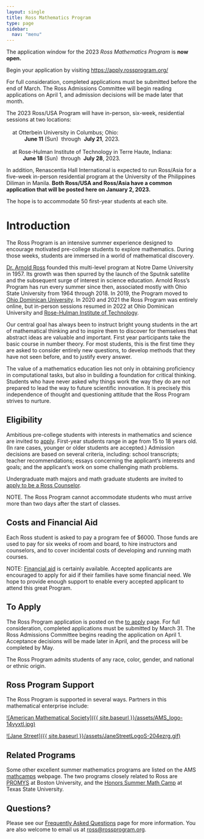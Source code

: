 ```yaml
---
layout: single
title: Ross Mathematics Program
type: page
sidebar:
  nav: "menu"
---
```


The application window for the 2023 *Ross Mathematics Program* is **now open.**

Begin your application by visiting https://apply.rossprogram.org/

For full consideration, completed applications must be submitted before the end of March.  The Ross Admissions Committee will begin reading applications on April 1, and
admission decisions will be made later that month.

The 2023 Ross/USA Program will have in-person, six-week, residential sessions 
at two locations: <br><br>
&nbsp; &nbsp; at Otterbein University in Columbus; Ohio: <br>
&nbsp; &nbsp; &nbsp; &nbsp; &nbsp; &nbsp; **June 11** (Sun) &nbsp;through&nbsp; **July 21**, 2023. <br><br>
&nbsp; &nbsp; at Rose-Hulman Institute of Technology in Terre Haute, Indiana: <br>
&nbsp; &nbsp; &nbsp; &nbsp;&nbsp; &nbsp; **June 18** (Sun) &nbsp;through&nbsp; **July 28**, 2023. <br>

In addition, Renascentia Hall International is expected to run Ross/Asia for a five-week in-person residential program at the University of the Philippines Diliman in Manila.  **Both Ross/USA and Ross/Asia have a common application that will be posted here on January 2, 2023.**

The hope is to accommodate 50 first-year students at each site.

# Introduction

The Ross Program is an intensive summer experience designed to encourage 
motivated pre-college students to explore mathematics. During those weeks, 
students are immersed in a world of mathematical discovery.

[Dr. Arnold Ross](/alumni/biography/ "Ross Biography") founded this 
multi-level program at Notre Dame University in 1957\. Its growth was 
then spurred by the launch of the Sputnik satellite and the subsequent 
surge of interest in science education. Arnold Ross’s Program has run 
every summer since then, associated mostly with Ohio State University 
from 1964 through 2018.  In 2019, the Program moved to 
<a href="http://www.ohiodominican.edu/"> Ohio Dominican University</a>.
In 2020 and 2021 the Ross Program was entirely online, but in-person sessions  resumed in 2022 at Ohio Dominican University and <a href="https://www.rose-hulman.edu/">Rose-Hulman Institute of Technology</a>.

Our central goal has always been to instruct bright young students in the art of mathematical thinking and to inspire them to discover for themselves that abstract ideas are valuable and important. First year participants take the basic course in number theory. For most students, this is the first time they are asked to consider entirely new questions, to develop methods that they have not seen before, and to justify every answer.

The value of a mathematics education lies not only in obtaining proficiency in computational tasks, but also in building a foundation for critical thinking. Students who have never asked why things work the way they do are not prepared to lead the way to future scientific innovation. It is precisely this independence of thought and questioning attitude that the Ross Program strives to nurture.

## Eligibility

Ambitious pre-college students with interests in mathematics and science are invited 
to [apply](/students/to-apply.md/). First-year students range in age from 15 to 18 years old. 
(In rare cases, younger or older students are accepted.)  Admission decisions are based 
on several criteria, including: school transcripts; teacher recommendations;  essays concerning the applicant’s interests and goals; and the applicant’s work on some challenging math problems. 

Undergraduate math majors and math graduate students are invited 
to [apply to be a Ross Counselor](/counselors/).

NOTE. The Ross Program cannot accommodate students who must arrive more than two days after the start of classes.

## Costs and Financial Aid

Each Ross student is asked to pay a program fee of $6000.  Those funds are used to pay for six weeks of room and board, to hire instructors and counselors, and to cover incidental costs of developing and running math courses. 

NOTE: [Financial aid](https://rossprogram.org/students/faq/#are-scholarships-available) 
is certainly available. Accepted applicants are encouraged to apply for aid if their families have some 
financial need. We hope to provide enough support to enable every 
accepted applicant to attend this great Program.   

## To Apply

The Ross Program application is posted on the [to apply](/students/to-apply.md/) page. 
For full consideration, completed applications must be submitted by March 31. 
The Ross Admissions Committee begins reading the application on April 1. <br>
Acceptance decisions will be made later in April, and the process will
be completed by May. 

The Ross Program admits students of any race, color, gender, and national or ethnic origin.

## Ross Program Support

The Ross Program is supported in several ways. Partners in this mathematical enterprise include:

[![American Mathematical Society]({{ site.baseurl }}/assets/AMS_logo-14vyxtl.jpg)](http://www.ams.org/programs/edu-support/epsilon/emp-epsilon)

[![Jane Street]({{ site.baseurl }}/assets/JaneStreetLogoS-204ezrg.gif)](https://www.janestreet.com/) 

## Related Programs

Some other excellent summer mathematics programs are listed on the AMS 
<a href="http://www.ams.org/opportunities" target="_blank">mathcamps</a> 
webpage. The two programs closely related to Ross are [PROMYS](http://www.promys.org) at Boston University, and the 
[Honors Summer Math Camp](https://www.txstate.edu/mathworks/camps/Summer-Math-Camps-Information/hsmc.html) 
at Texas State University.

## Questions?

Please see our [Frequently Asked Questions](/students/faq/) page for more information. 
You are also welcome to email us at [ross@rossprogram.org](mailto:ross@rossprogram.org).

